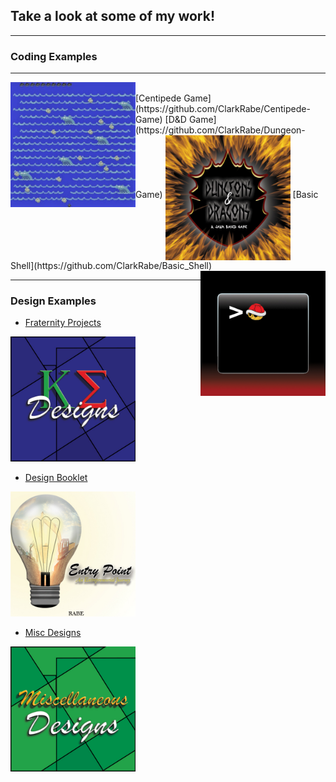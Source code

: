 ## Take a look at some of my work!

---

### Coding Examples

---
<img src="images/centipedeGame.JPG?raw=true" height="200" width="200" align="left"/>
<br>
[Centipede Game](https://github.com/ClarkRabe/Centipede-Game)
[D&D Game](https://github.com/ClarkRabe/Dungeon-Game)
<img src="images/dndimg.jpg?raw=true" height="200" width="200" align="middle"/>
[Basic Shell](https://github.com/ClarkRabe/Basic_Shell)
<img src="images/shellimg.jpg?raw=true" height="200" width="200" align="right"/>

---

### Design Examples

- [Fraternity Projects](https://github.com/ClarkRabe/Fraternity_Designs)
<img src="images/ke_cover.jpg?raw=true" height="200" width="200"/>

- [Design Booklet](/pdf/desn216_final-booklet_120919_v2_CR.pdf)
<img src="images/project_cover.jpg?raw=true" height="200" width="200"/>

- [Misc Designs](https://github.com/ClarkRabe/Misc_Designs)
<img src="images/misc_cover.jpg?raw=true" height="200" width="200"/>





